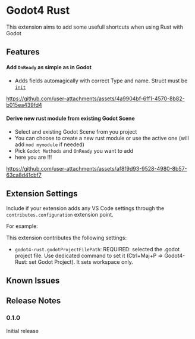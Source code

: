 # Godot4 Rust

This extension aims to add some usefull shortcuts when using Rust with Godot

## Features

#### Add `OnReady` as simple as in Godot

- Adds fields automagically with correct Type and name. Struct must be [`init`](https://godot-rust.github.io/docs/gdext/master/godot/register/derive.GodotClass.html#construction)

https://github.com/user-attachments/assets/4a9904bf-6ff1-4570-8b82-b015ea439fd4

#### Derive new rust module from existing Godot Scene

- Select and existing Godot Scene from you project
- You can choose to create a new rust module or use the active one (will add `mod mymodule` if needed)
- Pick `Godot Methods` and `OnReady` you want to add
- here you are !!!

https://github.com/user-attachments/assets/af8f9d93-9528-4980-8b57-63ca8d41cbf7

## Extension Settings

Include if your extension adds any VS Code settings through the `contributes.configuration` extension point.

For example:

This extension contributes the following settings:

- `godot4-rust.godotProjectFilePath`: REQUIRED: selected the .godot project file. Use dedicated command to set it (Ctrl+Maj+P => Godot4-Rust: set Godot Project). It sets workspace only.

## Known Issues

## Release Notes

### 0.1.0

Initial release
